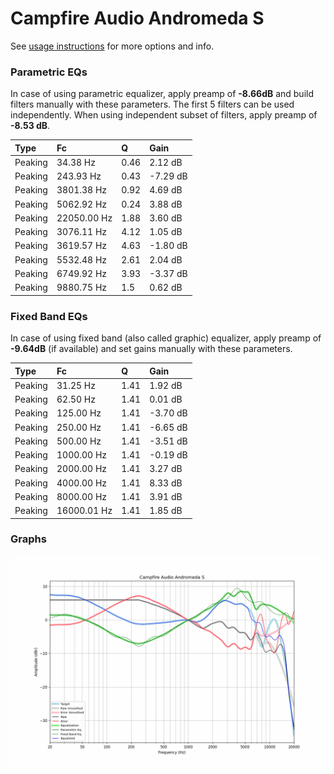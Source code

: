 # Campfire Audio Andromeda S
See [usage instructions](https://github.com/jaakkopasanen/AutoEq#usage) for more options and info.

### Parametric EQs
In case of using parametric equalizer, apply preamp of **-8.66dB** and build filters manually
with these parameters. The first 5 filters can be used independently.
When using independent subset of filters, apply preamp of **-8.53 dB**.

| Type    | Fc          |    Q | Gain     |
|:--------|:------------|:-----|:---------|
| Peaking | 34.38 Hz    | 0.46 | 2.12 dB  |
| Peaking | 243.93 Hz   | 0.43 | -7.29 dB |
| Peaking | 3801.38 Hz  | 0.92 | 4.69 dB  |
| Peaking | 5062.92 Hz  | 0.24 | 3.88 dB  |
| Peaking | 22050.00 Hz | 1.88 | 3.60 dB  |
| Peaking | 3076.11 Hz  | 4.12 | 1.05 dB  |
| Peaking | 3619.57 Hz  | 4.63 | -1.80 dB |
| Peaking | 5532.48 Hz  | 2.61 | 2.04 dB  |
| Peaking | 6749.92 Hz  | 3.93 | -3.37 dB |
| Peaking | 9880.75 Hz  | 1.5  | 0.62 dB  |

### Fixed Band EQs
In case of using fixed band (also called graphic) equalizer, apply preamp of **-9.64dB**
(if available) and set gains manually with these parameters.

| Type    | Fc          |    Q | Gain     |
|:--------|:------------|:-----|:---------|
| Peaking | 31.25 Hz    | 1.41 | 1.92 dB  |
| Peaking | 62.50 Hz    | 1.41 | 0.01 dB  |
| Peaking | 125.00 Hz   | 1.41 | -3.70 dB |
| Peaking | 250.00 Hz   | 1.41 | -6.65 dB |
| Peaking | 500.00 Hz   | 1.41 | -3.51 dB |
| Peaking | 1000.00 Hz  | 1.41 | -0.19 dB |
| Peaking | 2000.00 Hz  | 1.41 | 3.27 dB  |
| Peaking | 4000.00 Hz  | 1.41 | 8.33 dB  |
| Peaking | 8000.00 Hz  | 1.41 | 3.91 dB  |
| Peaking | 16000.01 Hz | 1.41 | 1.85 dB  |

### Graphs
![](./Campfire%20Audio%20Andromeda%20S.png)